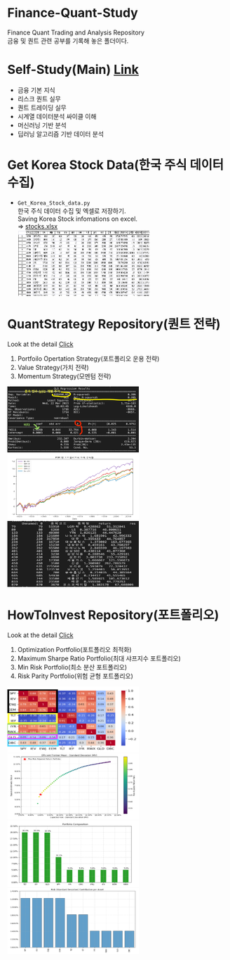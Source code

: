 # Finance-Quant-Study
Finance Quant Trading and Analysis Repository  
금융 및 퀀트 관련 공부를 기록해 놓은 폴더이다.

# Self-Study(Main) [Link](./Self_Study/)
- 금융 기본 지식
- 리스크 퀀트 실무
- 퀀트 트레이딩 실무
- 시계열 데이터분석 싸이클 이해
- 머신러닝 기반 분석
- 딥러닝 알고리즘 기반 데이터 분석

# Get Korea Stock Data(한국 주식 데이터 수집)
- `Get_Korea_Stock_data.py`  
    한국 주식 데이터 수집 및 엑셀로 저장하기.  
    Saving Korea Stock infomations on excel.  
    => [stocks.xlsx](stocks.xlsx)  
    <img src="./img/SaveingKoreaStockData.png" width="300px" height="150px" title="stocks" alt="PorfolioStrategy"></img><br>

# QuantStrategy Repository(퀀트 전략)  
Look at the detail [Click](/QuantStrategy/)
1. Portfoilo Opertation Strategy(포트폴리오 운용 전략)  
2. Value Strategy(가치 전략)  
3. Momentum Strategy(모멘텀 전략)  

<img src="./img/PorfolioStrategy.png" width="300px" height="150px" title="Summary" alt="Porfolio"></img>
<img src="./img/ValueStrategy log chart.png" width="300px" height="150px" title="value" alt="PorfolioStrategy"></img>
<img src="./img/momentum_k-ratio.png" width="300px" height="150px" title="Summary" alt="momentum"></img>
  
# HowToInvest Repository(포트폴리오)
Look at the detail [Click](/HowToInvest/)  
1. Optimization Portfolio(포트폴리오 최적화)
2. Maximum Sharpe Ratio Portfolio(최대 샤프지수 포트폴리오)
3. Min Risk Portfolio(최소 분산 포트폴리오)
4. Risk Parity Portfolio(위험 균형 포트폴리오)  
  
<img src="./img/OptimizationPortfoilo.png" width="300px" height="150px" title="Optimization Portfoilo" alt="OptimizationPortfoilo"></img>
<img src="./img/Max Risk Adjusted Return Portfolio.png" width="300px" height="150px" title="Max Risk Adjusted Return Portfolio" alt="MaxRiskAdjustedReturnPortfolio"></img>
<img src="./img/MinRist_condition.png" width="300px" height="150px" title="MinRist condition" alt="MinRistCondition"></img>
<img src="./img/Risk Parity Portfolio2.png" width="300px" height="150px" title="Risk Parity Portfolio" alt="RiskParityPortfolio"></img>